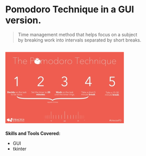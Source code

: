 # Pomodoro Technique in a GUI version.

> Time management method that helps focus on a subject  
> by breaking work into intervals separated by short breaks.

![pomodoro](./assets/images/pomodoro_image.jpg)
---
**Skills and Tools Covered:**
- GUI
- tkinter
